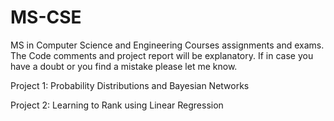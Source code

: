 # MS-CSE
MS in Computer Science and Engineering Courses assignments and exams. The Code comments and project report will be explanatory. If in case you have a doubt or you find a mistake please let me know.

Project 1: Probability Distributions and Bayesian Networks

Project 2: Learning to Rank using Linear Regression

